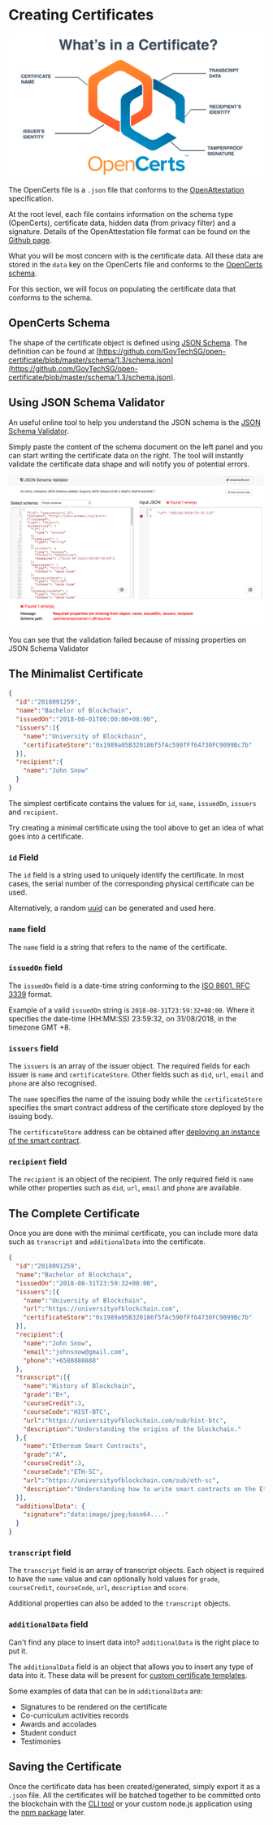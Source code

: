 # Creating Certificates

![Certificate Store](./assets/creating-certificates/inside-certificate.png)

The OpenCerts file is a `.json` file that conforms to the [OpenAttestation](https://github.com/GovTechSG/open-attestation) specification. 

At the root level, each file contains information on the schema type (OpenCerts), certificate data, hidden data (from privacy filter) and a signature. Details of the OpenAttestation file format can be found on the [Github page](https://github.com/GovTechSG/open-attestation). 

What you will be most concern with is the certificate data. All these data are stored in the `data` key on the OpenCerts file and conforms to the [OpenCerts schema](https://github.com/GovTechSG/open-certificate/blob/master/schema/1.3/schema.json).

For this section, we will focus on populating the certificate data that conforms to the schema. 

## OpenCerts Schema

The shape of the certificate object is defined using [JSON Schema](https://json-schema.org/). The definition can be found at [https://github.com/GovTechSG/open-certificate/blob/master/schema/1.3/schema.json](https://github.com/GovTechSG/open-certificate/blob/master/schema/1.3/schema.json). 

## Using JSON Schema Validator

An useful online tool to help you understand the JSON schema is the [JSON Schema Validator](https://www.jsonschemavalidator.net/).

Simply paste the content of the schema document on the left panel and you can start writing the certificate data on the right. The tool will instantly validate the certificate data shape and will notify you of potential errors.

![Validation Error](./assets/creating-certificates/validator-error.png)

You can see that the validation failed because of missing properties on JSON Schema Validator

## The Minimalist Certificate

```json
{
  "id":"2018091259",
  "name":"Bachelor of Blockchain",
  "issuedOn":"2018-08-01T00:00:00+08:00",
  "issuers":[{
    "name":"University of Blockchain",
    "certificateStore":"0x1989a05B320186f5fAc590fFf64730FC9099Bc7b"
  }],
  "recipient":{
    "name":"John Snow"
  }
}
```

The simplest certificate contains the values for `id`, `name`, `issuedOn`, `issuers` and `recipient`. 

Try creating a minimal certificate using the tool above to get an idea of what goes into a certificate. 

### `id` Field

The `id` field is a string used to uniquely identify the certificate. In most cases, the serial number of the corresponding physical certificate can be used. 

Alternatively, a random [uuid](https://en.wikipedia.org/wiki/Universally_unique_identifier) can be generated and used here. 

### `name` field

The `name` field is a string that refers to the name of the certificate. 

### `issuedOn` field

The `issuedOn` field is a date-time string conforming to the [ISO 8601, RFC 3339](https://tools.ietf.org/html/rfc3339#section-5.6) format.

Example of a valid `issuedOn` string is `2018-08-31T23:59:32+08:00`. Where it specifies the date-time (HH:MM:SS) 23:59:32, on 31/08/2018, in the timezone GMT +8. 

### `issuers` field

The `issuers` is an array of the issuer object. The required fields for each issuer is `name` and `certificateStore`. Other fields such as `did`, `url`, `email` and `phone` are also recognised. 

The `name` specifies the name of the issuing body while the `certificateStore` specifies the smart contract address of the certificate store deployed by the issuing body. 

The `certificateStore` address can be obtained after [deploying an instance of the smart contract](./deploying_store.md).

### `recipient` field

The `recipient` is an object of the recipient. The only required field is `name` while other properties such as `did`, `url`, `email` and `phone` are available. 

## The Complete Certificate

Once you are done with the minimal certificate, you can include more data such as `transcript` and `additionalData` into the certificate.

```json
{
  "id":"2018091259",
  "name":"Bachelor of Blockchain",
  "issuedOn":"2018-08-31T23:59:32+08:00",
  "issuers":[{
    "name":"University of Blockchain",
    "url":"https://universityofblockchain.com",
    "certificateStore":"0x1989a05B320186f5fAc590fFf64730FC9099Bc7b"
  }],
  "recipient":{
    "name":"John Snow",
    "email":"johnsnow@gmail.com",
    "phone":"+6588888888"
  },
  "transcript":[{
    "name":"History of Blockchain",
    "grade":"B+",
    "courseCredit":3,
    "courseCode":"HIST-BTC",
    "url":"https://universityofblockchain.com/sub/hist-btc",
    "description":"Understanding the origins of the blockchain."
  },{
    "name":"Ethereum Smart Contracts",
    "grade":"A",
    "courseCredit":3,
    "courseCode":"ETH-SC",
    "url":"https://universityofblockchain.com/sub/eth-sc",
    "description":"Understanding how to write smart contracts on the Ethereum network."
  }],
  "additionalData": {
    "signature":"data:image/jpeg;base64...."
  }
}
```

### `transcript` field

The `transcript` field is an array of transcript objects. Each object is required to have the `name` value and can optionally hold values for `grade`, `courseCredit`, `courseCode`, `url`, `description` and `score`. 

Additional properties can also be added to the `transcript` objects. 

### `additionalData` field

Can't find any place to insert data into? `additionalData` is the right place to put it.

The `additionalData` field is an object that allows you to insert any type of data into it. These data will be present for [custom certificate templates](./custom_template.md). 

Some examples of data that can be in `additionalData` are:

- Signatures to be rendered on the certificate
- Co-curriculum activities records
- Awards and accolades
- Student conduct
- Testimonies

## Saving the Certificate

Once the certificate data has been created/generated, simply export it as a `.json` file. All the certificates will be batched together to be committed onto the blockchain with the [CLI tool](https://github.com/GovTechSG/certificate-cli 
) or your custom node.js application using the [npm package](https://www.npmjs.com/package/@govtechsg/open-certificate) later.
